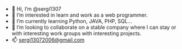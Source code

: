 - 👋 Hi, I’m @sergi1307
- 👀 I’m interested in learn and work as a web programmer.
- 🌱 I’m currently learning Python, JAVA, PHP, SQL...
- 💞️ I’m looking to collaborate on a stable company where I can stay or with interesting work groups with interesting projects.
- 📫 sergi13072006@gmail.com
